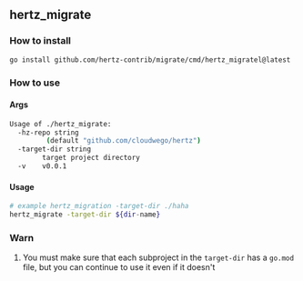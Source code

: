 ## hertz_migrate

### How to install

```bash
go install github.com/hertz-contrib/migrate/cmd/hertz_migratel@latest
```

### How to use

#### Args

```bash
Usage of ./hertz_migrate:
  -hz-repo string
         (default "github.com/cloudwego/hertz")
  -target-dir string
        target project directory
  -v    v0.0.1
```

#### Usage
```bash
# example hertz_migration -target-dir ./haha
hertz_migrate -target-dir ${dir-name}
```

### Warn

1. You must make sure that each subproject in the `target-dir` has a `go.mod` file, but you can continue to use it even if it doesn't
